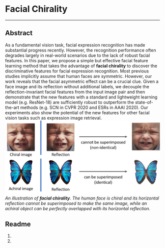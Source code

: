 # Facial Chirality

---
## Abstract
As a fundamental vision task, facial expression recognition has made substantial progress recently. However, the recognition performance often degrades largely in real-world scenarios due to the lack of robust facial features. In this paper, we propose a simple but effective facial feature learning method that takes the advantage of **facial chirality** to discover the discriminative features for facial expression recognition. Most previous studies implicitly assume that human faces are symmetric. However, our work reveals that the facial asymmetric effect can be a crucial clue. 
Given a face image and its reflection without additional labels, we decouple the reflection-invariant facial features from the input image pair and then demonstrate that the new features with a standard and lightweight learning model (e.g. ResNet-18) are sufficiently robust to outperform the state-of-the-art methods (e.g. SCN in CVPR 2020 and ESRs in AAAI 2020). Our experiments also show the potential of the new features for other facial vision tasks such as expression image retrieval.
![facial chirality](chirality.png)
*An illustration of **facial chirality**. The human face is chiral and its horizontal reflection cannot be superimposed to make the same image, while an achiral object can be perfectly overlapped with its horizontal reflection.*

## Readme
1. 
2.

